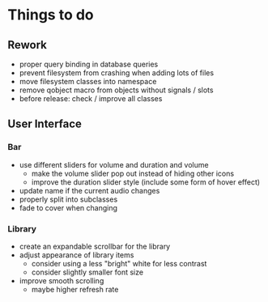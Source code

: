 # Things to do

## Rework
- proper query binding in database queries
- prevent filesystem from crashing when adding lots of files
- move filesystem classes into namespace
- remove qobject macro from objects without signals / slots
- before release: check / improve all classes

## User Interface
### Bar
- use different sliders for volume and duration and volume
  - make the volume slider pop out instead of hiding other icons
  - improve the duration slider style (include some form of hover effect)
- update name if the current audio changes
- properly split into subclasses
- fade to cover when changing

### Library
- create an expandable scrollbar for the library
- adjust appearance of library items
  - consider using a less "bright" white for less contrast
  - consider slightly smaller font size
- improve smooth scrolling
  - maybe higher refresh rate